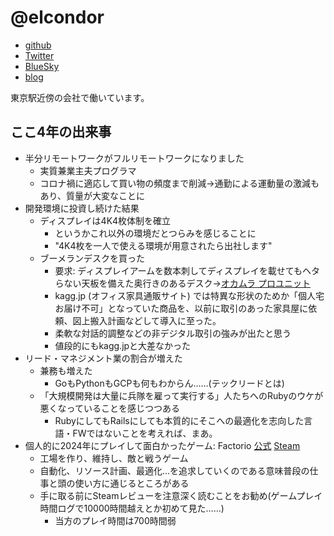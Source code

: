 # @elcondor

- [github](https://github.com/condor)
- [Twitter](https://twitter.com/elcondor)
- [BlueSky](https://bsky.app/profile/el-condor.bsky.social)
- [blog](https://blog.el-condor.net/)

東京駅近傍の会社で働いています。

## ここ4年の出来事

- 半分リモートワークがフルリモートワークになりました
	- 実質兼業主夫プログラマ
	- コロナ禍に適応して買い物の頻度まで削減→通勤による運動量の激減もあり、質量が大変なことに
- 開発環境に投資し続けた結果
	- ディスプレイは4K4枚体制を確立
		- というかこれ以外の環境だとつらみを感じることに
		- "4K4枚を一人で使える環境が用意されたら出社します"
	- ブーメランデスクを買った
		- 要求: ディスプレイアームを数本刺してディスプレイを載せてもヘタらない天板を備えた奥行きのあるデスク→[オカムラ プロユニット](https://www.kagg.jp/office-desks/okamura/127806/432938/)
		- kagg.jp (オフィス家具通販サイト) では特異な形状のためか「個人宅お届け不可」となっていた商品を、以前に取引のあった家具屋に依頼、図上搬入計画などして導入に至った。
		- 柔軟な対話的調整などの非デジタル取引の強みが出たと思う
		- 値段的にもkagg.jpと大差なかった
- リード・マネジメント業の割合が増えた
	- 兼務も増えた
		- GoもPythonもGCPも何もわからん……(テックリードとは)
	- 「大規模開発は大量に兵隊を雇って実行する」人たちへのRubyのウケが悪くなっていることを感じつつある
		- RubyにしてもRailsにしても本質的にそこへの最適化を志向した言語・FWではないことを考えれば、まあ。
- 個人的に2024年にプレイして面白かったゲーム: Factorio [公式](https://factorio.com) [Steam](https://store.steampowered.com/app/427520/Factorio/)
	- 工場を作り、維持し、敵と戦うゲーム
	- 自動化、リソース計画、最適化…を追求していくのである意味普段の仕事と頭の使い方に通じるところがある
	- 手に取る前にSteamレビューを注意深く読むことをお勧め(ゲームプレイ時間ログで10000時間越えとか初めて見た……)
		- 当方のプレイ時間は700時間弱
